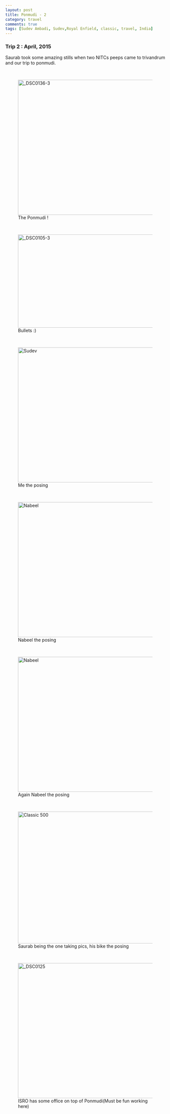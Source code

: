 ```yaml
---
layout: post
title: Ponmudi - 2 
category: travel
comments: true
tags: [Sudev Ambadi, Sudev,Royal Enfield, classic, travel, India]
---
```

### Trip 2 : April, 2015

Saurab took some amazing stills when two NITCs peeps came to trivandrum and our trip to ponmudi.

<br />
<figure class="one"><a href="https://www.flickr.com/photos/80443278@N03/16977789492" title="_DSC0136-3 by Saurab Devananadan, on Flickr"><img src="https://farm8.staticflickr.com/7636/16977789492_0e1609360b_z.jpg" width="640" height="426" alt="_DSC0136-3"></a><figcaption>The Ponmudi !</figcaption></figure>
<br />
<figure class="one"><a href="https://www.flickr.com/photos/80443278@N03/16792873849" title="_DSC0105-3 by Saurab Devananadan, on Flickr"><img src="https://farm9.staticflickr.com/8703/16792873849_36d795427d_z.jpg" width="640" height="294" alt="_DSC0105-3"></a> <figcaption>Bullets :)</figcaption> </figure>
<br />
<figure class="one"><a href="https://www.flickr.com/photos/80443278@N03/16953006726" title="Sudev by Saurab Devananadan, on Flickr"><img src="https://farm9.staticflickr.com/8694/16953006726_e97bc63994_z.jpg" width="640" height="426" alt="Sudev"></a><figcaption>Me the posing</figcaption></figure>
<br />
<figure class="one"><a href="https://www.flickr.com/photos/80443278@N03/16358760633" title="Nabeel by Saurab Devananadan, on Flickr"><img src="https://farm8.staticflickr.com/7617/16358760633_bb2906d655_z.jpg" width="640" height="426" alt="Nabeel"></a><figcaption>Nabeel the posing</figcaption></figure>
<br />
<figure class="one"><a href="https://www.flickr.com/photos/80443278@N03/16812974848" title="Nabeel by Saurab Devananadan, on Flickr"><img src="https://farm8.staticflickr.com/7597/16812974848_e643e14857_z.jpg" width="640" height="426" alt="Nabeel"></a><figcaption>Again Nabeel the posing</figcaption></figure>
<br />
<figure class="one"><a href="https://www.flickr.com/photos/80443278@N03/16774491987" title="Classic 500 by Saurab Devananadan, on Flickr"><img src="https://farm9.staticflickr.com/8753/16774491987_7771471dbc_z.jpg" width="640" height="416" alt="Classic 500"></a><figcaption>Saurab being the one taking pics, his bike the posing</figcaption></figure>
<br />
<figure class="one"><a href="https://www.flickr.com/photos/80443278@N03/16990308092" title="_DSC0125 by Saurab Devananadan, on Flickr"><img src="https://farm9.staticflickr.com/8727/16990308092_bcc0519090_z.jpg" width="640" height="426" alt="_DSC0125"></a><figcaption>ISRO has some office on top of Ponmudi(Must be fun working here)</figcaption>
</figure>
